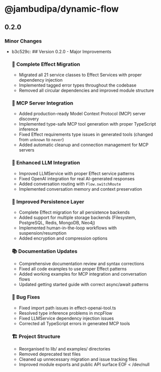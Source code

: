 # @jambudipa/dynamic-flow

## 0.2.0

### Minor Changes

- b3c529c: ## Version 0.2.0 - Major Improvements

  ### 🎯 Complete Effect Migration
  - Migrated all 21 service classes to Effect Services with proper dependency injection
  - Implemented tagged error types throughout the codebase
  - Removed all circular dependencies and improved module structure

  ### 🔌 MCP Server Integration
  - Added production-ready Model Context Protocol (MCP) server discovery
  - Implemented type-safe MCP tool generation with proper TypeScript inference
  - Fixed Effect requirements type issues in generated tools (changed from `unknown` to `never`)
  - Added automatic cleanup and connection management for MCP servers

  ### 🤖 Enhanced LLM Integration
  - Improved LLMService with proper Effect service patterns
  - Fixed OpenAI integration for real AI-generated responses
  - Added conversation routing with `Flow.switchRoute`
  - Implemented conversation memory and context preservation

  ### 🔄 Improved Persistence Layer
  - Complete Effect migration for all persistence backends
  - Added support for multiple storage backends (Filesystem, PostgreSQL, Redis, MongoDB, Neo4j)
  - Implemented human-in-the-loop workflows with suspension/resumption
  - Added encryption and compression options

  ### 📚 Documentation Updates
  - Comprehensive documentation review and syntax corrections
  - Fixed all code examples to use proper Effect patterns
  - Added working examples for MCP integration and conversation flows
  - Updated getting started guide with correct async/await patterns

  ### 🐛 Bug Fixes
  - Fixed import path issues in effect-openai-tool.ts
  - Resolved type inference problems in mcpFlow
  - Fixed LLMService dependency injection issues
  - Corrected all TypeScript errors in generated MCP tools

  ### 🏗️ Project Structure
  - Reorganised to lib/ and examples/ directories
  - Removed deprecated test files
  - Cleaned up unnecessary migration and issue tracking files
  - Improved module exports and public API surface
    EOF < /dev/null
